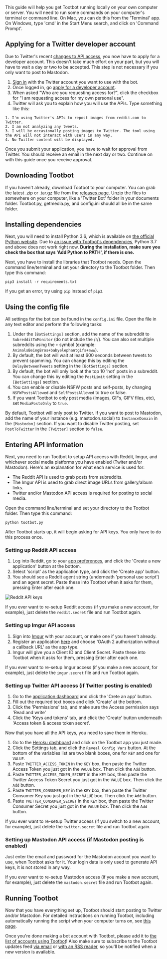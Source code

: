 This guide will help you get Tootbot running locally on your own computer or server. You will need to run some commands on your computer's terminal or command line. On Mac, you can do this from the 'Terminal' app. On Windows, type 'cmd' in the Start Menu search, and click on 'Command Prompt'.

## Applying for a Twitter developer account

Due to Twitter's recent [changes to API access](https://blog.twitter.com/developer/en_us/topics/tools/2018/new-developer-requirements-to-protect-our-platform.html), you now have to apply for a developer account. This doesn't take much effort on your part, but you will have to wait a day or two to be accepted. This step is not necessary if you only want to post to Mastodon.

1. [Sign in](https://twitter.com/login) with the Twitter account you want to use with the bot.
2. Once logged in, go [apply for a developer account](https://developer.twitter.com/en/apply/user).
3. When asked "Who are you requesting access for?", click the checkbox for "I am requesting access for my own personal use".
4. Twitter will ask you to explain how you will use the APIs. Type something like this:

```
1. I'm using Twitter's APIs to repost images from reddit.com to Twitter.
2. I am not analyzing any tweets.
3. I will be occasionally posting images to Twitter. The tool using the API will not interact with users in any way.
4. No Twitter content will be displayed.
```

Once you submit your application, you have to wait for approval from Twitter. You should receive an email in the next day or two. Continue on with this guide once you receive approval.


## Downloading Tootbot

If you haven't already, download Tootbot to your computer. You can grab the latest .zip or .tar.gz file from the [releases page](https://github.com/corbindavenport/tootbot/releases). Unzip the files to somewhere on your computer, like a 'Twitter Bot' folder in your documents folder. Tootbot.py, getmedia.py, and config.ini should all be in the same folder.

## Installing dependencies

Next, you will need to install Python 3.6, which is available on [the official Python website](https://www.python.org/downloads/). Due to [an issue with Tootbot's dependencies](https://github.com/corbindavenport/tootbot/issues/59#issuecomment-406107558), Python 3.7 and above does not work right now. **During the installation, make sure you check the box that says 'Add Python to PATH', if there is one.**

Next, you have to install the libraries that Tootbot needs. Open the command line/terminal and set your directory to the Tootbot folder. Then type this command:

    pip3 install -r requirements.txt

If you get an error, try using `pip` instead of `pip3`.

## Using the config file

All settings for the bot can be found in the `config.ini` file. Open the file in any text editor and perform the following tasks:

1. Under the `[BotSettings]` section, add the name of the subreddit to `SubredditToMonitor` (do not include the /r/). You can also set multiple subreddits using the `+` symbol (example: `AnimalsBeingBros+babyelephantgifs+aww`).
2. By default, the bot will wait at least 600 seconds between tweets to prevent spamming. You can change this by editing the `DelayBetweenTweets` setting in the `[BotSettings]` section.
3. By default, the bot will only look at the top 10 'hot' posts in a subreddit. You can change this by editing the `PostLimit` setting in the `[BotSettings]` section.
4. You can enable or disable NSFW posts and self-posts, by changing `NSFWPostsAllowed` and `SelfPostsAllowed` to true or false.
5. If you want Tootbot to only post media (images, GIFs, GIFV files, etc), set `MediaPostsOnly` to `true`.

By default, Tootbot will only post to Twitter. If you want to post to Mastodon, add the name of your instance (e.g. mastodon.social) to `InstanceDomain` in the `[Mastodon]` section. If you want to disable Twitter posting, set `PostToTwitter` in the `[Twitter]` section to `false`.

## Entering API information

Next, you need to run Tootbot to setup API access with Reddit, Imgur, and whichever social media platforms you have enabled (Twiter and/or Mastodon). Here's an explanation for what each service is used for:

* The Reddit API is used to grab posts from subreddits.
* The Imgur API is used to grab direct image URLs from gallery/album links.
* Twitter and/or Mastodon API access is required for posting to social media.

Open the command line/terminal and set your directory to the Tootbot folder. Then type this command:

```
python tootbot.py
```

After Tootbot starts up, it will begin asking for API keys. You only have to do this process once.

### Setting up Reddit API access

1. Log into Reddit, go to your [app preferences](https://www.reddit.com/prefs/apps), and click the 'Create a new application' button at the bottom.
2. Select 'script' as the application type, and click the 'Create app' button.
3. You should see a Reddit agent string (underneath 'personal use script') and an agent secret. Paste these into Tootbot when it asks for them, pressing Enter after each one.

![Reddit API keys](https://i.imgur.com/z6HSpVQ.png)

If you ever want to re-setup Reddit access (if you make a new account, for example), just delete the `reddit.secret` file and run Tootbot again.

### Setting up Imgur API access

1. Sign into [Imgur](https://imgur.com/) with your account, or make one if you haven't already.
2. Register an application [here](https://api.imgur.com/oauth2/addclient) and choose 'OAuth 2 authorization without a callback URL' as the app type.
3. Imgur will give you a Client ID and Client Secret. Paste these into Tootbot when it asks for them, pressing Enter after each one.

If you ever want to re-setup Imgur access (if you make a new account, for example), just delete the `imgur.secret` file and run Tootbot again.

### Setting up Twitter API access (if Twitter posting is enabled)

1. Go to the [application dashboard](https://developer.twitter.com/en/apps) and click the 'Crete an app' button.
2. Fill out the required text boxes and click 'Create' at the bottom.
3. Click the 'Permissions' tab, and make sure the Access permission says 'Read and write'
4. Click the 'Keys and tokens' tab, and click the 'Create' button underneath 'Access token & access token secret'.

Now that you have all the API keys, you need to save them in Heroku.

1. Go to the [Heroku dashboard](https://dashboard.heroku.com/apps) and click on the Tootbot app you just made.
2. Click the Settings tab, and click the `Reveal Config Vars` button. At the bottom of the variables list are two blank boxes, one for `KEY` and one for `VALUE`.
3. Paste `TWITTER_ACCESS_TOKEN` in the `KEY` box, then paste the Twitter Access Token you just got in the `VALUE` box. Then click the `Add` button.
4. Paste `TWITTER_ACCESS_TOKEN_SECRET` in the `KEY` box, then paste the Twitter Access Token Secret you just got in the `VALUE` box. Then click the `Add` button.
5. Paste `TWITTER_CONSUMER_KEY` in the `KEY` box, then paste the Twitter Consumer Key you just got in the `VALUE` box. Then click the `Add` button.
5. Paste `TWITTER_CONSUMER_SECRET` in the `KEY` box, then paste the Twitter Consumer Secret you just got in the `VALUE` box. Then click the `Add` button.

If you ever want to re-setup Twitter access (if you switch to a new account, for example), just delete the `twitter.secret` file and run Tootbot again.

### Setting up Mastodon API access (if Mastodon posting is enabled)

Just enter the email and password for the Mastodon account you want to use, when Tootbot asks for it. Your login data is only used to generate API keys, it is not stored in any way.

If you ever want to re-setup Mastodon access (if you make a new account, for example), just delete the `mastodon.secret` file and run Tootbot again.

## Running Tootbot

Now that you have everything set up, Tootbot should start posting to Twitter and/or Mastodon. For detailed instructions on  running Tootbot, including automatically running the script when your computer turns on, see [this page](https://github.com/corbindavenport/tootbot/wiki/Running-Tootbot).

Once you're done making a bot account with Tootbot, please add it to [the list of accounts using Tootbot](https://github.com/corbindavenport/tootbot/wiki/Accounts-using-Tootbot)! Also make sure to subscribe to the Tootbot updates feed [via email](https://feedburner.google.com/fb/a/mailverify?uri=tootbot) or [with an RSS reader](http://feeds.feedburner.com/tootbot), so you'll be notified when a new version is available.